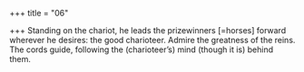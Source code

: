 +++
title = "06"

+++
Standing on the chariot, he leads the prizewinners [=horses] forward  wherever he desires: the good charioteer.
Admire the greatness of the reins. The cords guide, following the
(charioteer’s) mind (though it is) behind them.
